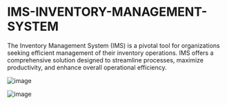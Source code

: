 # IMS-INVENTORY-MANAGEMENT-SYSTEM
The Inventory Management System (IMS) is a pivotal tool for organizations seeking efficient management of their inventory operations. IMS offers a comprehensive solution designed to streamline processes, maximize productivity, and enhance overall operational efficiency.

![image](https://github.com/SanD204/IMS-INVENTORY-MANAGEMENT-SYSTEM-/assets/113448326/9e302fb8-0959-4236-b550-d56629df4694)

![image](https://github.com/SanD204/IMS-INVENTORY-MANAGEMENT-SYSTEM-/assets/113448326/f9075a31-1f1e-4615-8ab6-dbc313f554fe)
